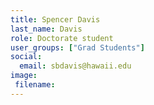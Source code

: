 ```yaml
---
title: Spencer Davis
last_name: Davis
role: Doctorate student
user_groups: ["Grad Students"]
social:
  email: sbdavis@hawaii.edu
image: 
 filename: 
---
```

